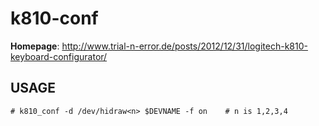 k810-conf
==========

**Homepage**: http://www.trial-n-error.de/posts/2012/12/31/logitech-k810-keyboard-configurator/

## USAGE

	# k810_conf -d /dev/hidraw<n> $DEVNAME -f on    # n is 1,2,3,4
